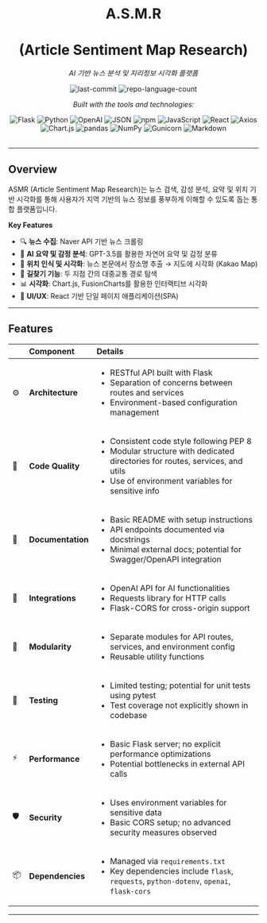 <div id="top">

<!-- HEADER STYLE: CLASSIC -->
<div align="center">


# A.S.M.R 
# (Article Sentiment Map Research)

<em>AI 기반 뉴스 분석 및 지리정보 시각화 플랫폼</em>

<!-- BADGES -->
<img src="https://img.shields.io/github/last-commit/leegitae00/Search_FE?style=flat&logo=git&logoColor=white&color=0080ff" alt="last-commit">
<img src="https://img.shields.io/github/languages/count/leegitae00/Search_FE?style=flat&color=0080ff" alt="repo-language-count">

<em>Built with the tools and technologies:</em>

<img src="https://img.shields.io/badge/Flask-000000.svg?style=flat&logo=Flask&logoColor=white" alt="Flask">
<img src="https://img.shields.io/badge/Python-3776AB.svg?style=flat&logo=Python&logoColor=white" alt="Python">
<img src="https://img.shields.io/badge/OpenAI-412991.svg?style=flat&logo=OpenAI&logoColor=white" alt="OpenAI">
<img src="https://img.shields.io/badge/JSON-000000.svg?style=flat&logo=JSON&logoColor=white" alt="JSON">
<img src="https://img.shields.io/badge/npm-CB3837.svg?style=flat&logo=npm&logoColor=white" alt="npm">
<img src="https://img.shields.io/badge/JavaScript-F7DF1E.svg?style=flat&logo=JavaScript&logoColor=black" alt="JavaScript">
<img src="https://img.shields.io/badge/React-61DAFB.svg?style=flat&logo=React&logoColor=black" alt="React">
<img src="https://img.shields.io/badge/Axios-5A29E4.svg?style=flat&logo=Axios&logoColor=white" alt="Axios">
<img src="https://img.shields.io/badge/Chart.js-FF6384.svg?style=flat&logo=chartdotjs&logoColor=white" alt="Chart.js">
<img src="https://img.shields.io/badge/pandas-150458.svg?style=flat&logo=pandas&logoColor=white" alt="pandas">
<img src="https://img.shields.io/badge/NumPy-013243.svg?style=flat&logo=NumPy&logoColor=white" alt="NumPy">
<img src="https://img.shields.io/badge/Gunicorn-499848.svg?style=flat&logo=Gunicorn&logoColor=white" alt="Gunicorn">
<img src="https://img.shields.io/badge/Markdown-000000.svg?style=flat&logo=Markdown&logoColor=white" alt="Markdown">

</div>
<br>

---

## Overview

ASMR (Article Sentiment Map Research)는 뉴스 검색, 감성 분석, 요약 및 위치 기반 시각화를 통해 사용자가 지역 기반의 뉴스 정보를 풍부하게 이해할 수 있도록 돕는 통합 플랫폼입니다.

**Key Features**

- 🔍 **뉴스 수집**: Naver API 기반 뉴스 크롤링
- 🧠 **AI 요약 및 감정 분석**: GPT-3.5를 활용한 자연어 요약 및 감정 분류
- 📍 **위치 인식 및 시각화**: 뉴스 본문에서 장소명 추출 → 지도에 시각화 (Kakao Map)
- 🚉 **길찾기 기능**: 두 지점 간의 대중교통 경로 탐색
- 📊 **시각화**: Chart.js, FusionCharts를 활용한 인터랙티브 시각화
- 💬 **UI/UX**: React 기반 단일 페이지 애플리케이션(SPA)


---

## Features

|      | Component       | Details                                                                                     |
| :--- | :-------------- | :------------------------------------------------------------------------------------------ |
| ⚙️  | **Architecture**  | <ul><li>RESTful API built with Flask</li><li>Separation of concerns between routes and services</li><li>Environment-based configuration management</li></ul> |
| 🔩 | **Code Quality**  | <ul><li>Consistent code style following PEP 8</li><li>Modular structure with dedicated directories for routes, services, and utils</li><li>Use of environment variables for sensitive info</li></ul> |
| 📄 | **Documentation** | <ul><li>Basic README with setup instructions</li><li>API endpoints documented via docstrings</li><li>Minimal external docs; potential for Swagger/OpenAPI integration</li></ul> |
| 🔌 | **Integrations**  | <ul><li>OpenAI API for AI functionalities</li><li>Requests library for HTTP calls</li><li>Flask-CORS for cross-origin support</li></ul> |
| 🧩 | **Modularity**    | <ul><li>Separate modules for API routes, services, and environment config</li><li>Reusable utility functions</li></ul> |
| 🧪 | **Testing**       | <ul><li>Limited testing; potential for unit tests using pytest</li><li>Test coverage not explicitly shown in codebase</li></ul> |
| ⚡️  | **Performance**   | <ul><li>Basic Flask server; no explicit performance optimizations</li><li>Potential bottlenecks in external API calls</li></ul> |
| 🛡️ | **Security**      | <ul><li>Uses environment variables for sensitive data</li><li>Basic CORS setup; no advanced security measures observed</li></ul> |
| 📦 | **Dependencies**  | <ul><li>Managed via `requirements.txt`</li><li>Key dependencies include `flask`, `requests`, `python-dotenv`, `openai`, `flask-cors`</li></ul> |

---


